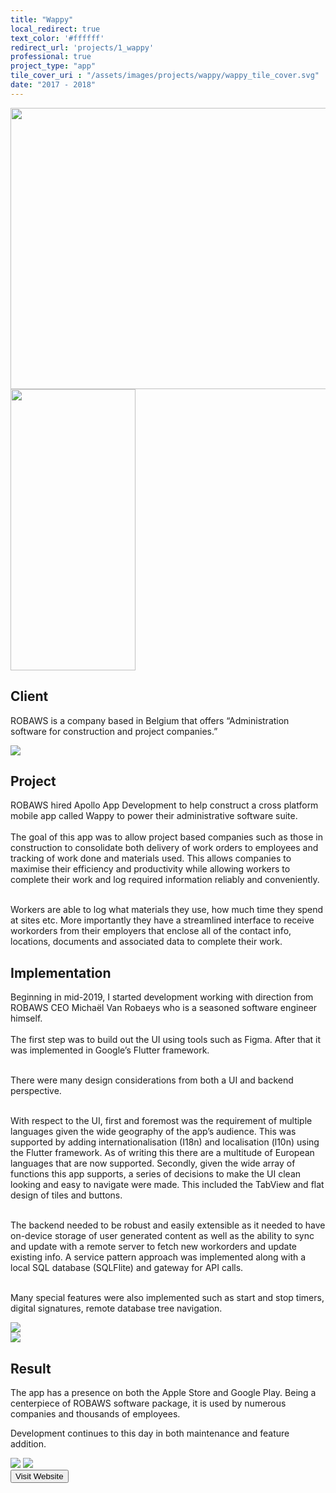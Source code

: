 ```yaml
---
title: "Wappy"
local_redirect: true
text_color: '#ffffff'
redirect_url: 'projects/1_wappy'
professional: true
project_type: "app"
tile_cover_uri : "/assets/images/projects/wappy/wappy_tile_cover.svg"
date: "2017 - 2018"
---
```

<Image src="/assets/images/projects/wappy/project_title.svg" width="600" height="450" class="p-10 pb-10 pt-20" layout='responsive'>
<Image src="/assets/images/projects/wappy/company.svg" width="200" height="450" class=" " layout='responsive'>

<section  style="display: block">
<h1>Client</h1>
<p>ROBAWS is a company based in Belgium that offers “Administration software for construction and project companies.”</p>
</section>

<section class="pt-10 ">

<img src="/assets/images/projects/wappy/header.svg" class="lg:float-left lg:pr-32 w-1/2">

<div>
<h1>Project</h1>

<p>
ROBAWS hired Apollo App Development to help construct a cross platform mobile app called Wappy to power their administrative software suite.<br/> <br/>
The goal of this app was to allow project based companies such as those in construction to consolidate both delivery of work orders to employees and tracking of work done and materials used.
This allows companies to maximise their efficiency and productivity while allowing workers to complete their work and log required information reliably and conveniently. 
<br/>
<br/>

Workers are able to log what materials they use, how much time they spend at sites etc. 
More importantly they have a streamlined interface to receive workorders from their employers that enclose all of the contact info, locations, documents and associated data to complete their work.
</p>
</div>

</section>

<section class="pt-20  ">


<div>
<h1>Implementation</h1>
<p>
Beginning in mid-2019, I started development working with direction from ROBAWS CEO Michaël Van Robaeys who is a seasoned software engineer himself.
<br/>
<br/>
The first step was to build out the UI using tools such as Figma. After that it was implemented in Google’s Flutter framework. 
<br/>
<br/>

There were many design considerations from both a UI and backend perspective. 
<br/>
<br/>

With respect to the UI, first and foremost was the requirement of multiple languages given the wide geography of the app’s audience. This was supported by adding internationalisation (I18n) and localisation (l10n) using the Flutter framework. As of writing this there are a multitude of European languages that are now supported. 
Secondly, given the wide array of functions this app supports, a series of decisions to make the UI clean looking and easy to navigate were made. This included the TabView and flat design of tiles and buttons.
<br/>
<br/>

The backend needed to be robust and easily extensible as it needed to have on-device storage of user generated content as well as the ability to sync and update with a remote server to fetch new workorders and update existing info. A service pattern approach was implemented along with a local SQL database (SQLFlite) and gateway for API calls.
<br/>
<br/>

Many special features were also implemented such as start and stop timers, digital signatures, remote database tree navigation.
</p>

</div>
<img src="/assets/images/projects/wappy/ss_1.svg" class="lg:float-right lg:pl-32 w-1/2">

</section>

<section>

<img src="/assets/images/projects/wappy/w.svg" class="lg:float-left lg:pr-32 lg:w-2/5 invisible lg:visible w-0">
<div>

<h1>Result</h1>
<p>
The app has a presence on both the Apple Store and Google Play. Being a centerpiece of ROBAWS software package, it is used by numerous companies and thousands of employees. 

Development continues to this day in both maintenance and feature addition. 
</p>
</div>
</section>

<div class="flex pb-10 pt-10 pb-10">

<img src="/assets/images/apple.svg" >
<img src="/assets/images/google.svg" >

</div>
<div class="pb-24">

   <a href="http://www.wappy.io/" passHref>
                                    <button class='relative text-primary p-10 rounded text-2xl  overflow-visible  hover:bg-gray-100' style={{ width: '300px' }}>
                                        Visit Website
                </button>
                                </a>

</div>
